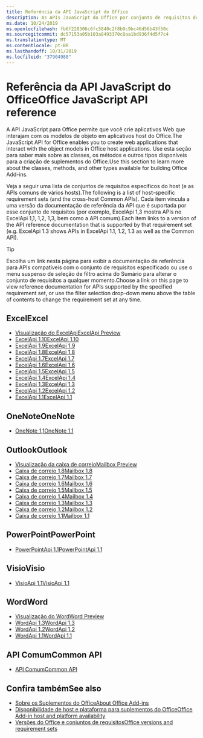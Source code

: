 ```yaml
---
title: Referência da API JavaScript do Office
description: As APIs JavaScript do Office por conjunto de requisitos de host
ms.date: 10/24/2019
ms.openlocfilehash: fb6f228306c6fc5840c2f8b9c9bc46d56b43f50c
ms.sourcegitcommit: dc57153a05b103a8493370c8aa1bd936f4d5f7c4
ms.translationtype: MT
ms.contentlocale: pt-BR
ms.lasthandoff: 10/31/2019
ms.locfileid: "37904988"
---
```

# <a name="office-javascript-api-reference"></a><span data-ttu-id="929f0-103">Referência da API JavaScript do Office</span><span class="sxs-lookup"><span data-stu-id="929f0-103">Office JavaScript API reference</span></span>

<span data-ttu-id="929f0-104">A API JavaScript para Office permite que você crie aplicativos Web que interajam com os modelos de objeto em aplicativos host do Office.</span><span class="sxs-lookup"><span data-stu-id="929f0-104">The JavaScript API for Office enables you to create web applications that interact with the object models in Office host applications.</span></span> <span data-ttu-id="929f0-105">Use esta seção para saber mais sobre as classes, os métodos e outros tipos disponíveis para a criação de suplementos do Office.</span><span class="sxs-lookup"><span data-stu-id="929f0-105">Use this section to learn more about the classes, methods, and other types available for building Office Add-ins.</span></span>

<span data-ttu-id="929f0-106">Veja a seguir uma lista de conjuntos de requisitos específicos do host (e as APIs comuns de vários hosts).</span><span class="sxs-lookup"><span data-stu-id="929f0-106">The following is a list of host-specific requirement sets (and the cross-host Common APIs).</span></span> <span data-ttu-id="929f0-107">Cada item vincula a uma versão da documentação de referência da API que é suportada por esse conjunto de requisitos (por exemplo, ExcelApi 1,3 mostra APIs no ExcelApi 1,1, 1,2, 1,3, bem como a API comum).</span><span class="sxs-lookup"><span data-stu-id="929f0-107">Each item links to a version of the API reference documentation that is supported by that requirement set (e.g. ExcelApi 1.3 shows APIs in ExcelApi 1.1, 1.2, 1.3 as well as the Common API).</span></span>

> [!TIP]
> <span data-ttu-id="929f0-108">Escolha um link nesta página para exibir a documentação de referência para APIs compatíveis com o conjunto de requisitos especificado ou use o menu suspenso de seleção de filtro acima do Sumário para alterar o conjunto de requisitos a qualquer momento.</span><span class="sxs-lookup"><span data-stu-id="929f0-108">Choose a link on this page to view reference documentation for APIs supported by the specified requirement set, or use the filter selection drop-down menu above the table of contents to change the requirement set at any time.</span></span>

## <a name="excel"></a><span data-ttu-id="929f0-109">Excel</span><span class="sxs-lookup"><span data-stu-id="929f0-109">Excel</span></span>

- [<span data-ttu-id="929f0-110">Visualização do ExcelApi</span><span class="sxs-lookup"><span data-stu-id="929f0-110">ExcelApi Preview</span></span>](/javascript/api/excel?view=excel-js-preview)
- [<span data-ttu-id="929f0-111">ExcelApi 1.10</span><span class="sxs-lookup"><span data-stu-id="929f0-111">ExcelApi 1.10</span></span>](/javascript/api/excel?view=excel-js-1.10)
- [<span data-ttu-id="929f0-112">ExcelApi 1.9</span><span class="sxs-lookup"><span data-stu-id="929f0-112">ExcelApi 1.9</span></span>](/javascript/api/excel?view=excel-js-1.9)
- [<span data-ttu-id="929f0-113">ExcelApi 1.8</span><span class="sxs-lookup"><span data-stu-id="929f0-113">ExcelApi 1.8</span></span>](/javascript/api/excel?view=excel-js-1.8)
- [<span data-ttu-id="929f0-114">ExcelApi 1.7</span><span class="sxs-lookup"><span data-stu-id="929f0-114">ExcelApi 1.7</span></span>](/javascript/api/excel?view=excel-js-1.7)
- [<span data-ttu-id="929f0-115">ExcelApi 1.6</span><span class="sxs-lookup"><span data-stu-id="929f0-115">ExcelApi 1.6</span></span>](/javascript/api/excel?view=excel-js-1.6)
- [<span data-ttu-id="929f0-116">ExcelApi 1.5</span><span class="sxs-lookup"><span data-stu-id="929f0-116">ExcelApi 1.5</span></span>](/javascript/api/excel?view=excel-js-1.5)
- [<span data-ttu-id="929f0-117">ExcelApi 1.4</span><span class="sxs-lookup"><span data-stu-id="929f0-117">ExcelApi 1.4</span></span>](/javascript/api/excel?view=excel-js-1.4)
- [<span data-ttu-id="929f0-118">ExcelApi 1.3</span><span class="sxs-lookup"><span data-stu-id="929f0-118">ExcelApi 1.3</span></span>](/javascript/api/excel?view=excel-js-1.3)
- [<span data-ttu-id="929f0-119">ExcelApi 1.2</span><span class="sxs-lookup"><span data-stu-id="929f0-119">ExcelApi 1.2</span></span>](/javascript/api/excel?view=excel-js-1.2)
- [<span data-ttu-id="929f0-120">ExcelApi 1.1</span><span class="sxs-lookup"><span data-stu-id="929f0-120">ExcelApi 1.1</span></span>](/javascript/api/excel?view=excel-js-1.1)

## <a name="onenote"></a><span data-ttu-id="929f0-121">OneNote</span><span class="sxs-lookup"><span data-stu-id="929f0-121">OneNote</span></span>

- [<span data-ttu-id="929f0-122">OneNote 1,1</span><span class="sxs-lookup"><span data-stu-id="929f0-122">OneNote 1.1</span></span>](/javascript/api/onenote?view=onenote-js-1.1)

## <a name="outlook"></a><span data-ttu-id="929f0-123">Outlook</span><span class="sxs-lookup"><span data-stu-id="929f0-123">Outlook</span></span>

- [<span data-ttu-id="929f0-124">Visualização da caixa de correio</span><span class="sxs-lookup"><span data-stu-id="929f0-124">Mailbox Preview</span></span>](/javascript/api/outlook?view=outlook-js-preview)
- [<span data-ttu-id="929f0-125">Caixa de correio 1,8</span><span class="sxs-lookup"><span data-stu-id="929f0-125">Mailbox 1.8</span></span>](/javascript/api/outlook?view=outlook-js-1.8)
- [<span data-ttu-id="929f0-126">Caixa de correio 1.7</span><span class="sxs-lookup"><span data-stu-id="929f0-126">Mailbox 1.7</span></span>](/javascript/api/outlook?view=outlook-js-1.7)
- [<span data-ttu-id="929f0-127">Caixa de correio 1.6</span><span class="sxs-lookup"><span data-stu-id="929f0-127">Mailbox 1.6</span></span>](/javascript/api/outlook?view=outlook-js-1.6)
- [<span data-ttu-id="929f0-128">Caixa de correio 1.5</span><span class="sxs-lookup"><span data-stu-id="929f0-128">Mailbox 1.5</span></span>](/javascript/api/outlook?view=outlook-js-1.5)
- [<span data-ttu-id="929f0-129"> Caixa de correio 1.4</span><span class="sxs-lookup"><span data-stu-id="929f0-129">Mailbox 1.4</span></span>](/javascript/api/outlook?view=outlook-js-1.4)
- [<span data-ttu-id="929f0-130"> Caixa de correio 1.3</span><span class="sxs-lookup"><span data-stu-id="929f0-130">Mailbox 1.3</span></span>](/javascript/api/outlook?view=outlook-js-1.3)
- [<span data-ttu-id="929f0-131">Caixa de correio 1.2</span><span class="sxs-lookup"><span data-stu-id="929f0-131">Mailbox 1.2</span></span>](/javascript/api/outlook?view=outlook-js-1.2)
- [<span data-ttu-id="929f0-132"> Caixa de correio 1.1</span><span class="sxs-lookup"><span data-stu-id="929f0-132">Mailbox 1.1</span></span>](/javascript/api/outlook?view=outlook-js-1.1)

## <a name="powerpoint"></a><span data-ttu-id="929f0-133">PowerPoint</span><span class="sxs-lookup"><span data-stu-id="929f0-133">PowerPoint</span></span>

- [<span data-ttu-id="929f0-134">PowerPointApi 1.1</span><span class="sxs-lookup"><span data-stu-id="929f0-134">PowerPointApi 1.1</span></span>](/javascript/api/powerpoint?view=powerpoint-js-1.1)

## <a name="visio"></a><span data-ttu-id="929f0-135">Visio</span><span class="sxs-lookup"><span data-stu-id="929f0-135">Visio</span></span>

- [<span data-ttu-id="929f0-136">VisioApi 1,1</span><span class="sxs-lookup"><span data-stu-id="929f0-136">VisioApi 1.1</span></span>](/javascript/api/visio?view=visio-js-1.1)

## <a name="word"></a><span data-ttu-id="929f0-137">Word</span><span class="sxs-lookup"><span data-stu-id="929f0-137">Word</span></span>

- [<span data-ttu-id="929f0-138">Visualização do Word</span><span class="sxs-lookup"><span data-stu-id="929f0-138">Word Preview</span></span>](/javascript/api/word?view=word-js-preview)
- [<span data-ttu-id="929f0-139">WordApi 1.3</span><span class="sxs-lookup"><span data-stu-id="929f0-139">WordApi 1.3</span></span>](/javascript/api/word?view=word-js-1.3)
- [<span data-ttu-id="929f0-140">WordApi 1.2</span><span class="sxs-lookup"><span data-stu-id="929f0-140">WordApi 1.2</span></span>](/javascript/api/word?view=word-js-1.2)
- [<span data-ttu-id="929f0-141">WordApi 1.1</span><span class="sxs-lookup"><span data-stu-id="929f0-141">WordApi 1.1</span></span>](/javascript/api/word?view=word-js-1.1)

## <a name="common-api"></a><span data-ttu-id="929f0-142">API Comum</span><span class="sxs-lookup"><span data-stu-id="929f0-142">Common API</span></span>

- [<span data-ttu-id="929f0-143">API Comum</span><span class="sxs-lookup"><span data-stu-id="929f0-143">Common API</span></span>](/javascript/api/office?view=common-js)

## <a name="see-also"></a><span data-ttu-id="929f0-144">Confira também</span><span class="sxs-lookup"><span data-stu-id="929f0-144">See also</span></span>

- [<span data-ttu-id="929f0-145">Sobre os Suplementos do Office</span><span class="sxs-lookup"><span data-stu-id="929f0-145">About Office Add-ins</span></span>](/office/dev/add-ins/overview)
- [<span data-ttu-id="929f0-146">Disponibilidade de host e plataforma para suplementos do Office</span><span class="sxs-lookup"><span data-stu-id="929f0-146">Office Add-in host and platform availability</span></span>](/office/dev/add-ins/overview/office-add-in-availability)
- [<span data-ttu-id="929f0-147">Versões do Office e conjuntos de requisitos</span><span class="sxs-lookup"><span data-stu-id="929f0-147">Office versions and requirement sets</span></span>](/office/dev/add-ins/develop/office-versions-and-requirement-sets)
